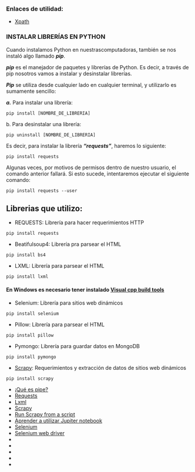 ### Enlaces de utilidad:

* [Xpath](https://devhints.io/xpath)

### INSTALAR LIBRERÍAS EN PYTHON  
Cuando instalamos Python en nuestrascomputadoras, también se nos instaló algo
llamado ***pip***.  

 ***pip*** es el manejador de paquetes y librerías de Python. Es decir, a
través de pip nosotros vamos a instalar y desinstalar librerías.  

***Pip*** se utiliza desde cualquier lado en cualquier terminal, y utilizarlo es sumamente
sencillo:    

***a.*** Para instalar una librería:  

````pip install [NOMBRE_DE_LIBRERIA]````  

b. Para desinstalar una librería:  

````pip uninstall [NOMBRE_DE_LIBRERIA]````  

Es decir, para instalar la librería ***“requests”***, haremos lo siguiente:  

````pip install requests````

Algunas veces, por motivos de permisos dentro de nuestro usuario, el comando
anterior fallará. Si esto sucede, intentaremos ejecutar el siguiente comando:  

````pip install requests --user````

## Librerias que utilizo:
* REQUESTS: Librería para hacer requerimientos HTTP 

```pip install requests```

* Beatifulsoup4: Librería pra parsear el HTML    

```pip install bs4```

* LXML: Librería para parsear el HTML  

```pip install lxml```

#### En Windows es necesario tener instalado [Visual cpp build tools](https://visualstudio.microsoft.com/es/visual-cpp-build-tools/)  

* Selenium: Librería para sitios web dinámicos    

```pip install selenium```

* Pillow: Librería para parsear el HTML

```pip install pillow```

* Pymongo: Librería para guardar datos en MongoDB   

```pip install pymongo```	

* [Scrapy](https://www.lfd.uci.edu/~gohlke/pythonlibs/#twisted): Requerimientos y extracción de datos de sitios web dinámicos  

```pip install scrapy```	

* [¡Qué es pipe?](https://www.w3schools.com/python/python_pip.asp)
* [Requests](https://docs.python-requests.org/en/master/)
* [Lxml](https://lxml.de/lxmlhtml.html)
* [Scrapy](https://docs.scrapy.org/en/0.14/intro/overview.html)
* [Run Scrapy from a script](https://docs.scrapy.org/en/latest/topics/practices.html#run-scrapy-from-a-script)
* [Aprender a utilizar Jupiter notebook](https://www.youtube.com/watch?v=6Vr9ZUntCyE)
* [Selenium](https://selenium-python.readthedocs.io/index.html)
* [Selenium web driver](https://selenium-python.readthedocs.io/installation.html#drivers)
* []()
* []()
* []()
* []()
* []()
